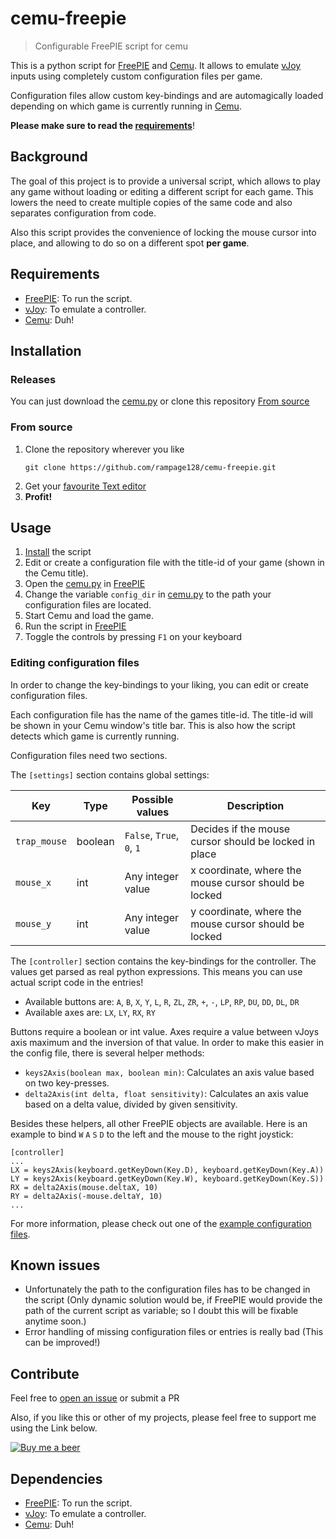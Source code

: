 # cemu-freepie

> Configurable FreePIE script for cemu

This is a python script for [FreePIE](http://andersmalmgren.github.io/FreePIE/) and 
[Cemu](http://cemu.info/). It allows to emulate [vJoy](https://github.com/shauleiz/vJoy) 
inputs using completely custom configuration files per game.

Configuration files allow custom key-bindings and are automagically loaded depending on 
which game is currently running in [Cemu](http://cemu.info/).

__Please make sure to read the [requirements](#requirements)__!

## Background
The goal of this project is to provide a universal script, which allows to play any game 
without loading or editing a different script for each game. This lowers the need to 
create multiple copies of the same code and also separates configuration from code.

Also this script provides the convenience of locking the mouse cursor into place, 
and allowing to do so on a different spot __per game__.

## Requirements

- [FreePIE](http://andersmalmgren.github.io/FreePIE/): To run the script.
- [vJoy](https://github.com/shauleiz/vJoy): To emulate a controller.
- [Cemu](http://cemu.info/): Duh!

## Installation
### Releases

You can just download the [cemu.py](https://github.com/rampage128/cemu-freepie/blob/master/cemu.py) or clone this repository [From source](#from-source)

### From source

1. Clone the repository wherever you like  
   ```
   git clone https://github.com/rampage128/cemu-freepie.git
   ```
2. Get your [favourite Text editor](https://notepad-plus-plus.org/)
3. __Profit!__

## Usage

1. [Install](#installation) the script
2. Edit or create a configuration file with the title-id of your game (shown in the Cemu title).
3. Open the [cemu.py](https://github.com/rampage128/cemu-freepie/blob/master/cemu.py) in [FreePIE](http://andersmalmgren.github.io/FreePIE/)
4. Change the variable `config_dir` in [cemu.py](https://github.com/rampage128/cemu-freepie/blob/master/cemu.py) to the path your configuration files are located.
5. Start Cemu and load the game.
6. Run the script in [FreePIE](http://andersmalmgren.github.io/FreePIE/)
7. Toggle the controls by pressing `F1` on your keyboard

### Editing configuration files

In order to change the key-bindings to your liking, you can edit or create configuration files.

Each configuration file has the name of the games title-id. The title-id will be shown in your
Cemu window's title bar. This is also how the script detects which game is currently running.

Configuration files need two sections.

The `[settings]` section contains global settings:

| Key          | Type        | Possible values           | Description                                           |
| ------------ | ----------- | ------------------------- | ----------------------------------------------------- |
| `trap_mouse` | boolean     | `False`, `True`, `0`, `1` | Decides if the mouse cursor should be locked in place |
| `mouse_x`    | int         | Any integer value         | x coordinate, where the mouse cursor should be locked |
| `mouse_y`    | int         | Any integer value         | y coordinate, where the mouse cursor should be locked |

The `[controller]` section contains the key-bindings for the controller. The values get parsed
as real python expressions. This means you can use actual script code in the entries!

- Available buttons are: `A`, `B`, `X`, `Y`, `L`, `R`, `ZL`, `ZR`, `+`, `-`, `LP`, `RP`, `DU`, `DD`, `DL`, `DR`
- Available axes are: `LX`, `LY`, `RX`, `RY`

Buttons require a boolean or int value. Axes require a value between vJoys axis maximum and the inversion 
of that value. In order to make this easier in the config file, there is several helper methods:

- `keys2Axis(boolean max, boolean min)`: Calculates an axis value based on two key-presses.
- `delta2Axis(int delta, float sensitivity)`: Calculates an axis value based on a delta value, 
  divided by given sensitivity.

Besides these helpers, all other FreePIE objects are available. Here is an example to bind `W` `A` `S` `D`
to the left and the mouse to the right joystick:
```
[controller]
...
LX = keys2Axis(keyboard.getKeyDown(Key.D), keyboard.getKeyDown(Key.A))
LY = keys2Axis(keyboard.getKeyDown(Key.W), keyboard.getKeyDown(Key.S))
RX = delta2Axis(mouse.deltaX, 10)
RY = delta2Axis(-mouse.deltaY, 10)
...
```

For more information, please check out one of the [example configuration files](https://github.com/rampage128/cemu-freepie/).

## Known issues

- Unfortunately the path to the configuration files has to be changed in the script
  (Only dynamic solution would be, if FreePIE would provide the path of the current 
  script as variable; so I doubt this will be fixable anytime soon.)
- Error handling of missing configuration files or entries is really bad
  (This can be improved!)

## Contribute

Feel free to [open an issue](https://github.com/rampage128/cemu-freepie/issues) or submit a PR

Also, if you like this or other of my projects, please feel free to support me using the Link below.

[![Buy me a beer](https://img.shields.io/badge/buy%20me%20a%20beer-PayPal-green.svg)](https://www.paypal.me/FrederikWolter/1)

## Dependencies

- [FreePIE](http://andersmalmgren.github.io/FreePIE/): To run the script.
- [vJoy](https://github.com/shauleiz/vJoy): To emulate a controller.
- [Cemu](http://cemu.info/): Duh!